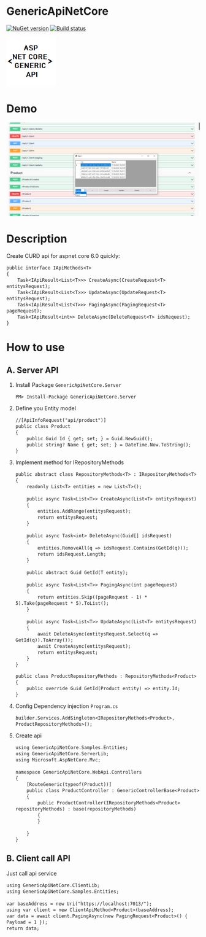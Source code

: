 # GenericApiNetCore

[![NuGet version](https://badge.fury.io/nu/GenericApiNetCore.ServerLib.svg)](https://badge.fury.io/nu/GenericApiNetCore.ServerLib)
[![Build status](https://ci.appveyor.com/api/projects/status/1osk74e23m8om4in?svg=true)](https://ci.appveyor.com/project/TiepHoangDev/genericapinetcore)

![GenericApiNetCore logo](docs/logo.png "asp net core generic api")
# Demo
![GenericApiNetCore demo](docs/demo.png "GenericApiNetCore demo")
# Description
Create CURD api for aspnet core 6.0 quickly:
```
public interface IApiMethods<T>
{
    Task<IApiResult<List<T>>> CreateAsync(CreateRequest<T> entitysRequest);
    Task<IApiResult<List<T>>> UpdateAsync(UpdateRequest<T> entitysRequest);
    Task<IApiResult<List<T>>> PagingAsync(PagingRequest<T> pageRequest);
    Task<IApiResult<int>> DeleteAsync(DeleteRequest<T> idsRequest);
}
```
# How to use
## A. Server API
1. Install Package ```GenericApiNetCore.Server```

    ```
    PM> Install-Package GenericApiNetCore.Server
    ```
2. Define you Entity model

    ```
    //[ApiInfoRequest("api/product")]
    public class Product
    {
        public Guid Id { get; set; } = Guid.NewGuid();
        public string? Name { get; set; } = DateTime.Now.ToString();
    }
    ```
3. Implement method for IRepositoryMethods<Product>

    ```
    public abstract class RepositoryMethods<T> : IRepositoryMethods<T>
    {
        readonly List<T> entities = new List<T>();

        public async Task<List<T>> CreateAsync(List<T> entitysRequest)
        {
            entities.AddRange(entitysRequest);
            return entitysRequest;
        }

        public async Task<int> DeleteAsync(Guid[] idsRequest)
        {
            entities.RemoveAll(q => idsRequest.Contains(GetId(q)));
            return idsRequest.Length;
        }

        public abstract Guid GetId(T entity);

        public async Task<List<T>> PagingAsync(int pageRequest)
        {
            return entities.Skip((pageRequest - 1) * 5).Take(pageRequest * 5).ToList();
        }

        public async Task<List<T>> UpdateAsync(List<T> entitysRequest)
        {
            await DeleteAsync(entitysRequest.Select(q => GetId(q)).ToArray());
            await CreateAsync(entitysRequest);
            return entitysRequest;
        }
    }
    ```

    ```
    public class ProductRepositoryMethods : RepositoryMethods<Product>
    {
        public override Guid GetId(Product entity) => entity.Id;
    }
    ```
4. Config Dependency injection ```Program.cs```

    ```
    builder.Services.AddSingleton<IRepositoryMethods<Product>, ProductRepositoryMethods>();
    ```

5. Create api

    ```
    using GenericApiNetCore.Samples.Entities;
    using GenericApiNetCore.ServerLib;
    using Microsoft.AspNetCore.Mvc;

    namespace GenericApiNetCore.WebApi.Controllers
    {
        [RouteGeneric(typeof(Product))]
        public class ProductController : GenericControllerBase<Product>
        {
            public ProductController(IRepositoryMethods<Product> repositoryMethods) : base(repositoryMethods)
            {
            }

        }
    }

    ```


## B. Client call API
Just call api service
```
using GenericApiNetCore.ClientLib;
using GenericApiNetCore.Samples.Entities;

var baseAddress = new Uri("https://localhost:7013/");
using var client = new ClientApiMethod<Product>(baseAddress);
var data = await client.PagingAsync(new PagingRequest<Product>() { Payload = 1 });
return data;
```
